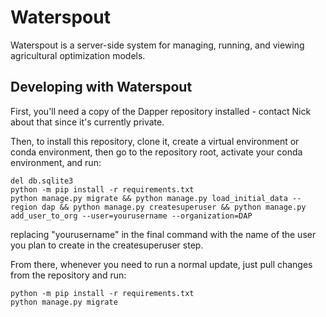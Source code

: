# Waterspout
Waterspout is a server-side system for managing, running, and viewing agricultural optimization models.

## Developing with Waterspout
First, you'll need a copy of the Dapper repository installed - contact Nick about that since it's currently private.

Then, to install this repository, clone it, create a virtual environment or conda environment, then
go to the repository root, activate your conda environment, and run:

```
del db.sqlite3
python -m pip install -r requirements.txt
python manage.py migrate && python manage.py load_initial_data --region dap && python manage.py createsuperuser && python manage.py add_user_to_org --user=yourusername --organization=DAP
```

replacing "yourusername" in the final command with the name of the user you plan to create in the createsuperuser step.

From there, whenever you need to run a normal update, just pull changes from the repository and run:
```
python -m pip install -r requirements.txt
python manage.py migrate
```